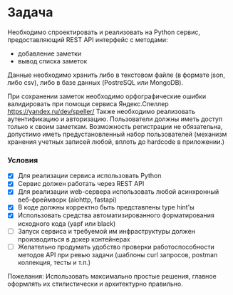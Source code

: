 # Задача

Необходимо спроектировать и реализовать на Python сервис,
предоставляющий REST API интерфейс с методами:
- добавление заметки
- вывод списка заметок

Данные необходимо хранить либо в текстовом файле (в формате json, либо csv),
либо в базе данных (PostreSQL или MongoDB).

При сохранении заметок необходимо орфографические ошибки валидировать при помощи сервиса Яндекс.Спеллер https://yandex.ru/dev/speller/
Также необходимо реализовать аутентификацию и авторизацию. Пользователи должны иметь доступ только к своим заметкам.
Возможность регистрации не обязательна, допустимо иметь предустановленный набор пользователей (механизм хранения учетных записей любой, вплоть до hardcode в приложении.)

### Условия
- [x] Для реализации сервиса использовать Python
- [x] Сервис должен работать через REST API
- [x] Для реализации web-сервера использовать любой асинхронный веб-фреймворк (aiohttp, fastapi)
- [x] В коде должны корректно быть представлены type hint'ы
- [x] Использовать средства автоматизированного форматирования исходного кода (yapf или black)
- [ ] Запуск сервиса и требуемой им инфраструктуры должен производиться в докер контейнерах
- [ ] Желательно продумать удобство проверки работоспособности методов API при ревью задачи (шаблоны curl запросов, postman коллекция, тесты и т.п.)

Пожелания:
Использовать максимально простые решения, главное оформлять их стилистически и архитектурно правильно.
